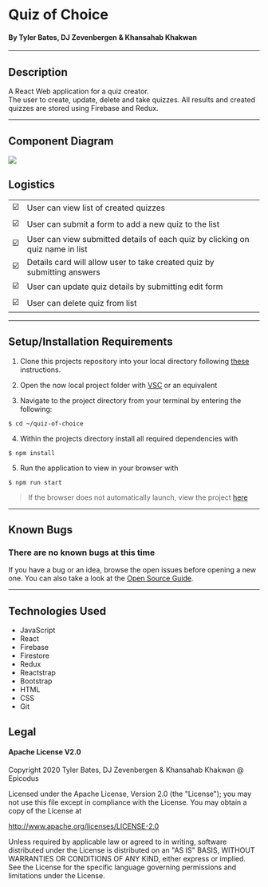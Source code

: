 # Quiz of Choice

#### By Tyler Bates, DJ Zevenbergen & Khansahab Khakwan
<hr/>

## Description

A React Web application for a quiz creator. <br>
The user to create, update, delete and take quizzes. All results and created quizzes are stored using Firebase and Redux. 
<hr />

## Component Diagram

<img src='./public/componentDiagram.drawio.png'>

## Logistics

|||
|-----|-----|
| :ballot_box_with_check: |User can view list of created quizzes|
| :ballot_box_with_check: |User can submit a form to add a new quiz to the list|
| :ballot_box_with_check: |User can view submitted details of each quiz by clicking on quiz name in list|
| :ballot_box_with_check: |Details card will allow user to take created quiz by submitting answers|
| :ballot_box_with_check: |User can update quiz details by submitting edit form|
| :ballot_box_with_check: |User can delete quiz from list|

<hr />


## Setup/Installation Requirements

1. Clone this projects repository into your local directory following [these](https://www.linode.com/docs/development/version-control/how-to-install-git-and-clone-a-github-repository/) instructions.

2. Open the now local project folder with [VSC](https://code.visualstudio.com/Download) or an equivalent

3. Navigate to the project directory from your terminal by entering the following:

```
$ cd ~/quiz-of-choice
```
4. Within the projects directory install all required dependencies with
```
$ npm install
```
5. Run the application to view in your browser with
```
$ npm run start
```

>If the browser does not automatically launch, view the project [here](https://localhost:3000)

<hr/>

## Known Bugs

### There are no known bugs at this time
If you have a bug or an idea, browse the open issues before opening a new one. You can also take a look at the [Open Source Guide](https://opensource.guide/).

<hr/>

## Technologies Used

- JavaScript
- React
- Firebase
- Firestore
- Redux
- Reactstrap
- Bootstrap
- HTML
- CSS
- Git

## Legal

#### Apache License V2.0

Copyright 2020 Tyler Bates, DJ Zevenbergen & Khansahab Khakwan @ Epicodus

Licensed under the Apache License, Version 2.0 (the "License");
you may not use this file except in compliance with the License.
You may obtain a copy of the License at

http://www.apache.org/licenses/LICENSE-2.0

Unless required by applicable law or agreed to in writing, software
distributed under the License is distributed on an "AS IS" BASIS,
WITHOUT WARRANTIES OR CONDITIONS OF ANY KIND, either express or implied.
See the License for the specific language governing permissions and
limitations under the License.